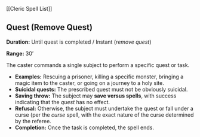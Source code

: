 [[Cleric Spell List]]

## Quest (Remove Quest)

**Duration:** Until quest is completed / Instant (*remove quest*)

**Range:** 30’

The caster commands a single subject to perform a specific quest or task.

- **Examples:** Rescuing a prisoner, killing a specific monster, bringing a magic item to the caster, or going on a journey to a holy site.
- **Suicidal quests:** The prescribed quest must not be obviously suicidal.
- **Saving throw:** The subject may **save versus spells**, with success indicating that the *quest* has no effect.
- **Refusal:** Otherwise, the subject must undertake the quest or fall under a curse (per the *curse* spell, with the exact nature of the curse determined by the referee.
- **Completion:** Once the task is completed, the spell ends.